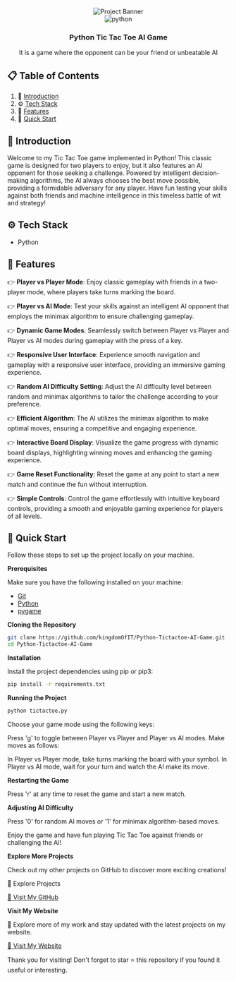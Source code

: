 <div align="center">
  <br />
    <img src="https://github.com/adrianhajdin/social_media_app/assets/151519281/be514a19-3cbb-48b7-9acd-2cf4d2e319c4" alt="Project Banner">
  <br />
  <div>
    <img src="https://img.shields.io/badge/-Python-black?style=for-the-badge&logoColor=white&logo=python&color=4584b6" alt="python" />
  </div>

  <h3 align="center">Python Tic Tac Toe AI Game</h3>

   <div align="center">
    It is a game where the opponent can be your friend or unbeatable AI
    </div>
</div>

## 📋 <a name="table">Table of Contents</a>

1. 🤖 [Introduction](#introduction)
2. ⚙️ [Tech Stack](#tech-stack)
3. 🔋 [Features](#features)
4. 🤸 [Quick Start](#quick-start)


## <a name="introduction">🤖 Introduction</a>

Welcome to my Tic Tac Toe game implemented in Python! This classic game is designed for two players to enjoy, but it also features an AI opponent for those seeking a challenge. Powered by intelligent decision-making algorithms, the AI always chooses the best move possible, providing a formidable adversary for any player. Have fun testing your skills against both friends and machine intelligence in this timeless battle of wit and strategy!


## <a name="tech-stack">⚙️ Tech Stack</a>

- Python

## <a name="features">🔋 Features</a>

👉 **Player vs Player Mode**: Enjoy classic gameplay with friends in a two-player mode, where players take turns marking the board.

👉 **Player vs AI Mode**: Test your skills against an intelligent AI opponent that employs the minimax algorithm to ensure challenging gameplay.

👉 **Dynamic Game Modes**: Seamlessly switch between Player vs Player and Player vs AI modes during gameplay with the press of a key.

👉 **Responsive User Interface**: Experience smooth navigation and gameplay with a responsive user interface, providing an immersive gaming experience.

👉 **Random AI Difficulty Setting**: Adjust the AI difficulty level between random and minimax algorithms to tailor the challenge according to your preference.

👉 **Efficient Algorithm**: The AI utilizes the minimax algorithm to make optimal moves, ensuring a competitive and engaging experience.

👉 **Interactive Board Display**: Visualize the game progress with dynamic board displays, highlighting winning moves and enhancing the gaming experience.

👉 **Game Reset Functionality**: Reset the game at any point to start a new match and continue the fun without interruption.

👉 **Simple Controls**: Control the game effortlessly with intuitive keyboard controls, providing a smooth and enjoyable gaming experience for players of all levels.


## <a name="quick-start">🤸 Quick Start</a>

Follow these steps to set up the project locally on your machine.

**Prerequisites**

Make sure you have the following installed on your machine:

- [Git](https://git-scm.com/)
- [Python](https://www.python.org/)
- [pygame](https://www.pygame.org/news)

**Cloning the Repository**

```bash
git clone https://github.com/kingdomOfIT/Python-Tictactoe-AI-Game.git
cd Python-Tictactoe-AI-Game
```

**Installation**

Install the project dependencies using pip or pip3:

```bash
pip install -r requirements.txt
```

**Running the Project**

```bash
python tictactoe.py
```

Choose your game mode using the following keys:

Press 'g' to toggle between Player vs Player and Player vs AI modes.
Make moves as follows:

In Player vs Player mode, take turns marking the board with your symbol.
In Player vs AI mode, wait for your turn and watch the AI make its move.

**Restarting the Game**

Press 'r' at any time to reset the game and start a new match.

**Adjusting AI Difficulty**

Press '0' for random AI moves or '1' for minimax algorithm-based moves.

Enjoy the game and have fun playing Tic Tac Toe against friends or challenging the AI!


**Explore More Projects**

Check out my other projects on GitHub to discover more exciting creations!

🌟 Explore Projects

<a href="https://github.com/kingdomOfIT" target="_blank">
🚀 Visit My GitHub
</a>

**Visit My Website**

🚀 Explore more of my work and stay updated with the latest projects on my website.

<a href="https:/amirkahriman.com" target="_blank">
🚀 Visit My Website
</a>

Thank you for visiting! Don't forget to star ⭐ this repository if you found it useful or interesting.

<br />
<br />

#
